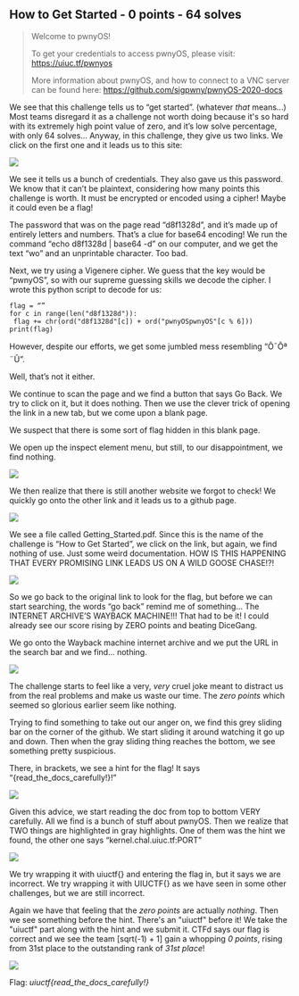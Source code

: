 ## How to Get Started - 0 points - 64 solves

>Welcome to pwnyOS!
>
>To get your credentials to access pwnyOS, please visit: https://uiuc.tf/pwnyos
>
>More information about pwnyOS, and how to connect to a VNC server can be found here: https://github.com/sigpwny/pwnyOS-2020-docs

We see that this challenge tells us to “get started”. (whatever *that* means...)  Most teams disregard it as a challenge not worth doing because it's so hard with its extremely high point value of zero, and it’s low solve percentage, with only 64 solves... Anyway, in this challenge, they give us two links. We click on the first one and it leads us to this site:

![](https://raw.githubusercontent.com/matdaneth/uiuctf-writeups/master/Images/how_to_get_started/writeups31.PNG)

We see it tells us a bunch of credentials. They also gave us this password. We know that it can’t be plaintext, considering how many points this challenge is worth. It must be encrypted or encoded using a cipher! Maybe it could even be a flag!

The password that was on the page read  “d8f1328d”, and it’s made up of entirely letters and numbers. That’s a clue for base64 encoding! We run the command “echo d8f1328d | base64 -d” on our computer, and we get the text “wo” and an unprintable character. Too bad.

Next, we try using a Vigenere cipher. We guess that the key would be “pwnyOS”, so with our supreme guessing skills we decode the cipher. I wrote this python script to decode for us:

    flag = “”
    for c in range(len("d8f1328d")):
	 flag += chr(ord("d8f1328d"[c]) + ord("pwnyOSpwnyOS"[c % 6]))
    print(flag)

However, despite our efforts, we get some jumbled mess resembling “Ô¯Ôª¨Û”.

Well, that’s not it either.

We continue to scan the page and we find a button that says Go Back. We try to click on it, but it does nothing. Then we use the clever trick of opening the link in a new tab, but we come upon a blank page. 

We suspect that there is some sort of flag hidden in this blank page.

We open up the inspect element menu, but still, to our disappointment, we find nothing. 

![](https://raw.githubusercontent.com/matdaneth/uiuctf-writeups/master/Images/how_to_get_started/writeups33.PNG)

We then realize that there is still another website we forgot to check! We quickly go onto the other link and it leads us to a github page.

![](https://raw.githubusercontent.com/matdaneth/uiuctf-writeups/master/Images/how_to_get_started/writeups34.PNG)


We see a file called Getting_Started.pdf. Since this is the name of the challenge is “How to Get Started”, we click on the link, but again, we find nothing of use. Just some weird documentation. HOW IS THIS HAPPENING THAT EVERY PROMISING LINK LEADS US ON A WILD GOOSE CHASE!?! 

![](https://raw.githubusercontent.com/matdaneth/uiuctf-writeups/master/Images/how_to_get_started/writeups35.PNG)

So we go back to the original link to look for the flag, but before we can start searching, the words “go back” remind me of something… The INTERNET ARCHIVE’S WAYBACK MACHINE!!! That had to be it! I could already see our score rising by ZERO points and beating DiceGang.

We go onto the Wayback machine internet archive and we put the URL in the search bar and we find… nothing.

![](https://raw.githubusercontent.com/matdaneth/uiuctf-writeups/master/Images/how_to_get_started/writeups36.PNG)

The challenge starts to feel like a very, *very* cruel joke meant to distract us from the real problems and make us waste our time. The *zero points* which seemed so glorious earlier seem like nothing. 

Trying to find something to take out our anger on, we find this grey sliding bar on the corner of the github. We start sliding it around watching it go up and down. Then when the gray sliding thing reaches the bottom, we see something pretty suspicious. 

There, in brackets, we see a hint for the flag! It says “{read_the_docs_carefully!}!”

![](https://raw.githubusercontent.com/matdaneth/uiuctf-writeups/master/Images/how_to_get_started/writeups37.PNG)

Given this advice, we start reading the doc from top to bottom VERY carefully. All we find is a bunch of stuff about pwnyOS. Then we realize that TWO things are highlighted in gray highlights. One of them was the hint we found, the other one says “kernel.chal.uiuc.tf:PORT”

![](https://raw.githubusercontent.com/matdaneth/uiuctf-writeups/master/Images/how_to_get_started/writeups38.PNG)

We try wrapping it with uiuctf{} and entering the flag in, but it says we are incorrect. We try wrapping it with UIUCTF{} as we have seen in some other challenges, but we are still incorrect.

Again we have that feeling that the *zero points* are actually *nothing*. Then we see something before the hint. There's an "uiuctf" before it! We take the "uiuctf" part along with the hint and we submit it. CTFd says our flag is correct and we see the team [sqrt(-1) + 1] gain a whopping *0 points*, rising from 31st place to the outstanding rank of *31st place*!

![](https://raw.githubusercontent.com/matdaneth/uiuctf-writeups/master/Images/how_to_get_started/writeups39.PNG)

Flag: *uiuctf{read_the_docs_carefully!}*
